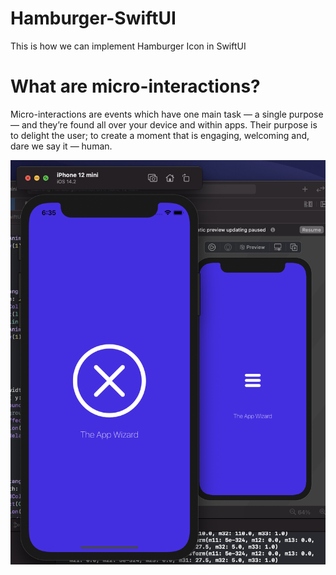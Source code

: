 # Hamburger-SwiftUI
This is how we can implement Hamburger Icon in SwiftUI

# What are micro-interactions?
Micro-interactions are events which have one main task — a single purpose — and they’re found all over your device and within apps. Their purpose is to delight the user; to create a moment that is engaging, welcoming and, dare we say it — human.

![Image of 🍔 Ham](https://github.com/TheAppWizard/Hamburger-SwiftUI/blob/main/Hamburger.png)
